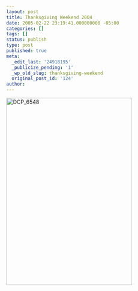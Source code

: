 ```yaml
---
layout: post
title: Thanksgiving Weekend 2004
date: 2005-02-22 23:19:41.000000000 -05:00
categories: []
tags: []
status: publish
type: post
published: true
meta:
  _edit_last: '24918195'
  _publicize_pending: '1'
  _wp_old_slug: thanksgiving-weekend
  original_post_id: '124'
author: 
---
```

<a href="http://www.flickr.com/photos/matthewsim/sets/72157601842518152/" title="DCP_6548 by Matthew Simoneau, on Flickr"><img src="https://farm2.staticflickr.com/1201/1316749128_6f26374130.jpg" width="335" height="500" alt="DCP_6548" /></a>
